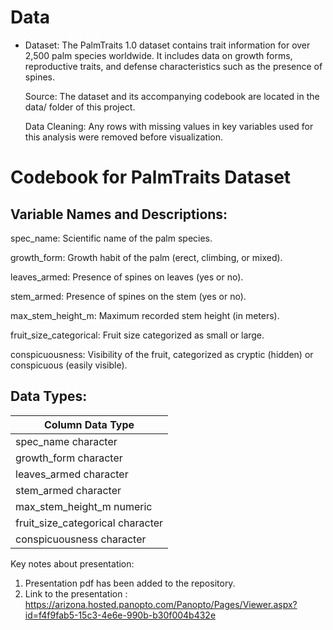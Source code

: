 # Data
-  Dataset: The PalmTraits 1.0 dataset contains trait information for over 2,500 palm species worldwide. It includes data on growth forms, reproductive traits, and defense characteristics such as the presence of spines.

   Source: The dataset and its accompanying codebook are located in the data/ folder of this project.

   Data Cleaning: Any rows with missing values in key variables used for this analysis were removed before visualization.

# Codebook for PalmTraits Dataset

## Variable Names and Descriptions:

 spec_name: Scientific name of the palm species.

 growth_form: Growth habit of the palm (erect, climbing, or mixed).

 leaves_armed: Presence of spines on leaves (yes or no).

 stem_armed: Presence of spines on the stem (yes or no).

 max_stem_height_m: Maximum recorded stem height (in meters).

fruit_size_categorical: Fruit size categorized as small or large.

conspicuousness: Visibility of the fruit, categorized as cryptic (hidden) or conspicuous (easily visible).

## Data Types:
| Column                          Data Type |
| ---------------------------------------------
| spec_name                       character |
| growth_form                     character |
| leaves_armed                    character |
| stem_armed                      character |
| max_stem_height_m               numeric   |
| fruit_size_categorical          character |
| conspicuousness                 character |




Key notes about presentation:

1. Presentation pdf has been added to the repository.
2. Link to the presentation : https://arizona.hosted.panopto.com/Panopto/Pages/Viewer.aspx?id=f4f9fab5-15c3-4e6e-990b-b30f004b432e


